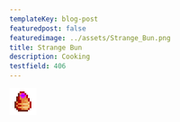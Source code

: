 ```yaml
---
templateKey: blog-post
featuredpost: false
featuredimage: ../assets/Strange_Bun.png
title: Strange Bun
description: Cooking
testfield: 406
---
```

![Strange Bun](../assets/Strange_Bun.png)